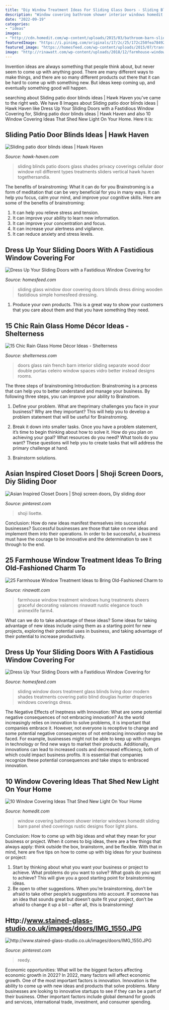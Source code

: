 ```yaml
---
title: "Diy Window Treatment Ideas For Sliding Glass Doors - Sliding Blinds Patio Doors Glass Shades Privacy Coverings Cellular Door Window Roll Different Types Treatments Sliders Vertical Hawk Haven Togethersandia"
description: "Window covering bathroom shower interior windows homedit sliding barn panel shed coverings rustic designs floor light plans"
date: "2022-09-19"
categories:
- "ideas"
images:
- "http://cdn.homedit.com/wp-content/uploads/2015/03/bathroom-barn-sliding-window-panel.jpg"
featuredImage: "https://i.pinimg.com/originals/17/2c/25/172c250fea78492a57325c286d903bb6.jpg"
featured_image: "https://homesfeed.com/wp-content/uploads/2015/07/transparant-window-curtains-and-window-covering-for-sliding-glass-door-in-spacious-living-room-with-red-sofa-and-wooden-table-plus-large-red-rug-on-wooden-floor.jpg"
image: "http://rinawatt.com/wp-content/uploads/2018/12/farmhouse-window-treatment-ideas-pinterest-share-rinawatt.com_.jpg"
---
```



Invention ideas are always something that people think about, but never seem to come up with anything good. There are many different ways to make things, and there are so many different products out there that it can be hard to come up with something new. But ideas keep coming up, and eventually something good will happen.

	

		
searching about Sliding patio door blinds ideas | Hawk Haven you've came to the right web. We have 8 Images about Sliding patio door blinds ideas | Hawk Haven like Dress Up Your Sliding Doors with a Fastidious Window Covering for, Sliding patio door blinds ideas | Hawk Haven and also 10 Window Covering Ideas That Shed New Light On Your Home. Here it is:
		
    
## Sliding Patio Door Blinds Ideas | Hawk Haven

<img loading=lazy src="http://hawk-haven.com/wp-content/uploads/imgp/sliding-patio-door-blinds-ideas-3-7242.jpg" onerror="this.onerror=null;this.src='https://tse1.mm.bing.net/th?id=OIP.t4-Pfi22CWGSJK-_DupMwAHaEK&amp;pid=15.1';" alt="Sliding patio door blinds ideas | Hawk Haven">

_Source: hawk-haven.com_

>sliding blinds patio doors glass shades privacy coverings cellular door window roll different types treatments sliders vertical hawk haven togethersandia. 

	

The benefits of brainstroming: What it can do for you
Brainstroming is a form of meditation that can be very beneficial for you in many ways. It can help you focus, calm your mind, and improve your cognitive skills. Here are some of the benefits of brainstroming: 
1. It can help you relieve stress and tension.
2. It can improve your ability to learn new information.
3. It can improve your concentration and focus. 
4. It can increase your alertness and vigilance. 
5. It can reduce anxiety and stress levels.

    
## Dress Up Your Sliding Doors With A Fastidious Window Covering For

<img loading=lazy src="https://homesfeed.com/wp-content/uploads/2015/07/simple-window-covering-for-sliding-glass-door-with-blinds-together-with-small-dining-room-with-square-wooden-table-plus-comfy-chairs-and-wooden-floor.jpg" onerror="this.onerror=null;this.src='https://tse4.mm.bing.net/th?id=OIP.ht7D78Enu6P5ry5cM4PCHgHaFi&amp;pid=15.1';" alt="Dress Up Your Sliding Doors with a Fastidious Window Covering for">

_Source: homesfeed.com_

>sliding glass window door covering doors blinds dress dining wooden fastidious simple homesfeed dressing. 

	

1. Produce your own products. This is a great way to show your customers that you care about them and that you have something they need.

    
## 15 Chic Rain Glass Home Décor Ideas - Shelterness

<img loading=lazy src="https://i.shelterness.com/2017/01/09-sliding-barn-wood-doors-with-rain-glass-to-separate-the-spaces-better.jpg" onerror="this.onerror=null;this.src='https://tse2.mm.bing.net/th?id=OIP.qU8Loh3SuQ_uGXY5Gk8IfgHaJ4&amp;pid=15.1';" alt="15 Chic Rain Glass Home Décor Ideas - Shelterness">

_Source: shelterness.com_

>doors glass rain french barn interior sliding separate wood door double portas celeiro window spaces vidro better instead designs rooms. 

	

The three steps of brainstroming
Introduction:
Brainstroming is a process that can help you to better understand and manage your business. By following three steps, you can improve your ability to Brainstrom.

1. Define your problem. What are theprimary challenges you face in your business? Why are they important? This will help you to develop a problem statement that will be useful for Brainstroming.

2. Break it down into smaller tasks. Once you have a problem statement, it’s time to begin thinking about how to solve it. How do you plan on achieving your goal? What resources do you need? What tools do you want? These questions will help you to create tasks that will address the primary challenge at hand.

3. Brainstorm solutions.

    
## Asian Inspired Closet Doors | Shoji Screen Doors, Diy Sliding Door

<img loading=lazy src="https://i.pinimg.com/736x/50/a1/5c/50a15c0f7113767818bdfd212ba38839.jpg" onerror="this.onerror=null;this.src='https://tse4.mm.bing.net/th?id=OIP.utAyWLnYNMYEoF78V4hdsQHaJ3&amp;pid=15.1';" alt="Asian Inspired Closet Doors | Shoji screen doors, Diy sliding door">

_Source: pinterest.com_

>shoji lisette. 

	

Conclusion: How do new ideas manifest themselves into successful businesses?
Successful businesses are those that take on new ideas and implement them into their operations. In order to be successful, a business must have the courage to be innovative and the determination to see it through to the end.

    
## 25 Farmhouse Window Treatment Ideas To Bring Old-Fashioned Charm To

<img loading=lazy src="http://rinawatt.com/wp-content/uploads/2018/12/farmhouse-window-treatment-ideas-pinterest-share-rinawatt.com_.jpg" onerror="this.onerror=null;this.src='https://tse3.mm.bing.net/th?id=OIP.N7BWX_vPSipWiwUHDHUQEQHaSm&amp;pid=15.1';" alt="25 Farmhouse Window Treatment Ideas to Bring Old-Fashioned Charm to">

_Source: rinawatt.com_

>farmhouse window treatment windows hung treatments sheers graceful decorating valances rinawatt rustic elegance touch animexlife farm4. 

	

What can we do to take advantage of these ideas?
Some ideas for taking advantage of new ideas include using them as a starting point for new projects, exploring their potential uses in business, and taking advantage of their potential to increase productivity.

    
## Dress Up Your Sliding Doors With A Fastidious Window Covering For

<img loading=lazy src="https://homesfeed.com/wp-content/uploads/2015/07/transparant-window-curtains-and-window-covering-for-sliding-glass-door-in-spacious-living-room-with-red-sofa-and-wooden-table-plus-large-red-rug-on-wooden-floor.jpg" onerror="this.onerror=null;this.src='https://tse2.mm.bing.net/th?id=OIP.KCpkG-sIlSLSOsypfPmg-AHaFj&amp;pid=15.1';" alt="Dress Up Your Sliding Doors with a Fastidious Window Covering for">

_Source: homesfeed.com_

>sliding window doors treatment glass blinds living door modern shades treatments covering patio blind douglas hunter draperies windows coverings dress. 

	

The Negative Effects of Ineptness with Innovation: What are some potential negative consequences of not embracing innovation?
As the world increasingly relies on innovation to solve problems, it is important that companies embrace it. However, not everyone is receptive to change and some potential negative consequences of not embracing innovation may be faced. For example, businesses might not be able to keep up with changes in technology or find new ways to market their products. Additionally, innovations can lead to increased costs and decreased efficiency, both of which could impact business profits. It is essential that companies recognize these potential consequences and take steps to embraced innovation.

    
## 10 Window Covering Ideas That Shed New Light On Your Home

<img loading=lazy src="http://cdn.homedit.com/wp-content/uploads/2015/03/bathroom-barn-sliding-window-panel.jpg" onerror="this.onerror=null;this.src='https://tse1.mm.bing.net/th?id=OIP.oAB532CQtzQd318_WObvEgHaJ4&amp;pid=15.1';" alt="10 Window Covering Ideas That Shed New Light On Your Home">

_Source: homedit.com_

>window covering bathroom shower interior windows homedit sliding barn panel shed coverings rustic designs floor light plans. 

	

Conclusion: How to come up with big ideas and what they mean for your business or project.
When it comes to big ideas, there are a few things that always apply: think outside the box, brainstorm, and be flexible. With that in mind, here are five tips on how to come up with big ideas for your business or project: 
1. Start by thinking about what you want your business or project to achieve. What problems do you want to solve? What goals do you want to achieve? This will give you a good starting point for brainstorming ideas. 
2. Be open to other suggestions. When you’re brainstorming, don’t be afraid to take other people’s suggestions into account. If someone has an idea that sounds great but doesn’t quite fit your project, don’t be afraid to change it up a bit – after all, this is brainstorming! 

    
## Http://www.stained-glass-studio.co.uk/images/doors/IMG_1550.JPG

<img loading=lazy src="https://i.pinimg.com/originals/17/2c/25/172c250fea78492a57325c286d903bb6.jpg" onerror="this.onerror=null;this.src='https://tse1.mm.bing.net/th?id=OIP.9B1Vwh9qtZVk-F6iV05iOAHaJ4&amp;pid=15.1';" alt="http://www.stained-glass-studio.co.uk/images/doors/IMG_1550.JPG">

_Source: pinterest.com_

>reedy. 

	

Economic opportunities: What will be the biggest factors affecting economic growth in 2022?
In 2022, many factors will affect economic growth. One of the most important factors is innovation. Innovation is the ability to come up with new ideas and products that solve problems. Many businesses are looking to innovative startups to see if they can be a part of their business. Other important factors include global demand for goods and services, international trade, investment, and consumer spending.

